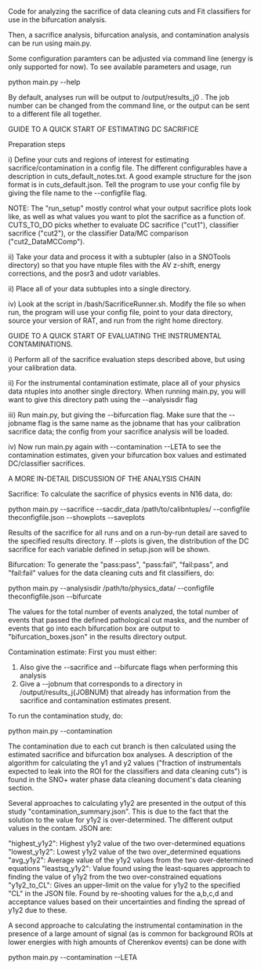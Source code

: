 Code for analyzing the sacrifice of data cleaning cuts and
Fit classifiers for use in the bifurcation analysis.


Then, a sacrifice analysis, bifurcation analysis, and contamination analysis
 can be run using main.py.

Some configuration paramters can be adjusted via command line (energy is only
supported for now).  To see available parameters and usage, run

python main.py --help

By default, analyses run will be output to /output/results_j0 .  The job
number can be changed from the command line, or the output can be sent to
a different file all together.

GUIDE TO A QUICK START OF ESTIMATING DC SACRIFICE

Preparation steps

i) Define your cuts and regions of interest for estimating sacrifice/contamination
in a config file. The different configurables have a description in 
cuts_default_notes.txt.  A good example structure for the json format is in
cuts_default.json.  Tell the program to use your config file by giving the file 
name to the --configfile flag.

NOTE: The "run_setup" mostly control what your output sacrifice plots look like,
as well as what values you want to plot the sacrifice as a function of.
CUTS_TO_DO picks whether to evaluate DC sacrifice ("cut1"), classifier sacrifice
("cut2"), or the classifier Data/MC comparison ("cut2_DataMCComp").

ii) Take your data and process it with a subtupler (also in a SNOTools directory) so
that you have ntuple files with the AV z-shift, energy corrections, and the
posr3 and udotr variables.

ii) Place all of your data subtuples into a single directory.  

iv) Look at the script in /bash/SacrificeRunner.sh.  Modify the file so when run,
the program will use your config file, point to your data directory, source your
version of RAT, and run from the right home directory. 


GUIDE TO A QUICK START OF EVALUATING THE INSTRUMENTAL CONTAMINATIONS.

i) Perform all of the sacrifice evaluation steps described above, but using your
calibration data.

ii) For the instrumental contamination estimate, place all of your physics 
data ntuples into another single directory.  When running main.py, you will want to
give this directory path using the --analysisdir flag

iii) Run main.py, but giving the --bifurcation flag.  Make sure that the --jobname
flag is the same name as the jobname that has your calibration sacrifice data; the
config from your sacrifice analysis will be loaded.

iv) Now run main.py again with --contamination --LETA to see the contamination
estimates, given your bifurcation box values and estimated DC/classifier sacrifices. 






A MORE IN-DETAIL DISCUSSION OF THE ANALYSIS CHAIN

Sacrifice: To calculate the sacrifice of physics events in N16 data, do:

python main.py --sacrifice --sacdir_data /path/to/calibntuples/ --configfile
theconfigfile.json --showplots --saveplots


Results of the sacrifice for all runs and on a run-by-run detail are saved to the
specified results directory. If --plots is given, the distribution of the 
DC sacrifice for each variable defined in setup.json will be shown. 

Bifurcation: To generate the "pass:pass", "pass:fail", "fail:pass", and "fail:fail"
values for the data cleaning cuts and fit classifiers, do:

python main.py --analysisdir /path/to/physics_data/ --configfile
theconfigfile.json --bifurcate 

The values for the total number of events analyzed, the total number of events that
passed the defined pathological cut masks, and the number of events that go into
each bifurcation box are output to "bifurcation_boxes.json" in the results directory output.

Contamination estimate: First you must either:

1) Also give the --sacrifice and --bifurcate flags when performing this analysis
2) Give a --jobnum that corresponds to a directory in /output/results_j{JOBNUM} that
already has information from the sacrifice and contamination estimates present.

To run the contamination study, do:

python main.py --contamination

The contamination due to each cut branch is then calculated using the estimated
sacrifice and bifurcation box analyses.  A description of the algorithm for calculating
the y1 and y2 values ("fraction of instrumentals expected to leak into the ROI for
the classifiers and data cleaning cuts") is found in the SNO+ water phase data
cleaning document's data cleaning section.

Several approaches to calculating y1y2 are presented in the output of this study
"contamination_summary.json".  This is due to the fact that the solution to the
value for y1y2 is over-determined.  The different output values in the contam. JSON
are:

"highest_y1y2": Highest y1y2 value of the two over-determined equations
"lowest_y1y2": Lowest y1y2 value of the two over_determined equations
"avg_y1y2": Average value of the y1y2 values from the two over-determined equations
"leastsq_y1y2": Value found using the least-squares approach to finding the value
of y1y2 from the two over-constrained equations
"y1y2_to_CL": Gives an upper-limit on the value for y1y2 to the specified "CL" in 
the JSON file.  Found by re-shooting values for the a,b,c,d and acceptance values
based on their uncertainties and finding the spread of y1y2 due to these.

A second approache to calculating the instrumental contamination in the presence
of a large amount of signal (as is common for background ROIs at lower energies
with high amounts of Cherenkov events) can be done with

python main.py --contamination --LETA


